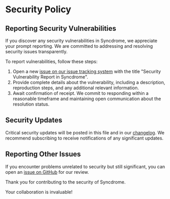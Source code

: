 # Security Policy

## Reporting Security Vulnerabilities

If you discover any security vulnerabilities in Syncdrome, we appreciate your prompt reporting. We are committed to addressing and resolving security issues transparently.

To report vulnerabilities, follow these steps:

1. Open a new [issue on our issue tracking system](https://github.com/alexwing/Syncdrome/issues) with the title "Security Vulnerability Report in Syncdrome".
2. Provide complete details about the vulnerability, including a description, reproduction steps, and any additional relevant information.
3. Await confirmation of receipt. We commit to responding within a reasonable timeframe and maintaining open communication about the resolution status.

## Security Updates

Critical security updates will be posted in this file and in our [changelog](https://github.com/alexwing/Syncdrome/commits/main/). We recommend subscribing to receive notifications of any significant updates.

## Reporting Other Issues

If you encounter problems unrelated to security but still significant, you can open an [issue on GitHub](https://github.com/alexwing/Syncdrome/issues) for our review.

Thank you for contributing to the security of Syncdrome.

Your collaboration is invaluable!

